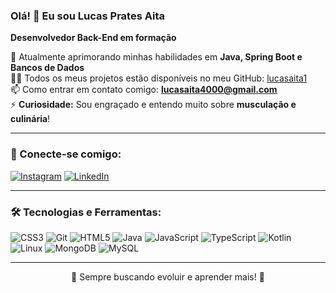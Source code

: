 

### Olá! 👋 Eu sou Lucas Prates Aita  
**Desenvolvedor Back-End em formação**  

🌱 Atualmente aprimorando minhas habilidades em **Java, Spring Boot e Bancos de Dados**  
👨‍💻 Todos os meus projetos estão disponíveis no meu GitHub: [lucasaita1](https://github.com/lucasaita1)  
📫 Como entrar em contato comigo: **lucasaita4000@gmail.com**  
⚡ **Curiosidade:** Sou engraçado e entendo muito sobre **musculação e culinária**!  

---

### 🚀 Conecte-se comigo:
[![Instagram](https://img.shields.io/badge/Instagram-%23E4405F.svg?style=for-the-badge&logo=instagram&logoColor=white)](https://instagram.com/lucasp.aita)
[![LinkedIn](https://img.shields.io/badge/LinkedIn-%230077B5.svg?style=for-the-badge&logo=linkedin&logoColor=white)](https://www.linkedin.com/in/lucas-aita/)

---

### 🛠️ Tecnologias e Ferramentas:

![CSS3](https://img.shields.io/badge/CSS3-%231572B6.svg?style=for-the-badge&logo=css3&logoColor=white)
![Git](https://img.shields.io/badge/Git-%23F05033.svg?style=for-the-badge&logo=git&logoColor=white)
![HTML5](https://img.shields.io/badge/HTML5-%23E34F26.svg?style=for-the-badge&logo=html5&logoColor=white)
![Java](https://img.shields.io/badge/Java-%23ED8B00.svg?style=for-the-badge&logo=openjdk&logoColor=white)
![JavaScript](https://img.shields.io/badge/JavaScript-%23F7DF1E.svg?style=for-the-badge&logo=javascript&logoColor=black)
![TypeScript](https://img.shields.io/badge/TypeScript-%23007ACC.svg?style=for-the-badge&logo=typescript&logoColor=white)
![Kotlin](https://img.shields.io/badge/Kotlin-%230095D5.svg?style=for-the-badge&logo=kotlin&logoColor=white)
![Linux](https://img.shields.io/badge/Linux-%23FCC624.svg?style=for-the-badge&logo=linux&logoColor=black)
![MongoDB](https://img.shields.io/badge/MongoDB-%2347A248.svg?style=for-the-badge&logo=mongodb&logoColor=white)
![MySQL](https://img.shields.io/badge/MySQL-%234479A1.svg?style=for-the-badge&logo=mysql&logoColor=white)


---

<div align="center">
  🚀 Sempre buscando evoluir e aprender mais! 🚀  
</div>
